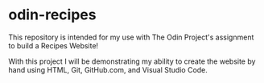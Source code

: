 # odin-recipes

This repository is intended for my use with The Odin Project's assignment to build a Recipes Website!

With this project I will be demonstrating my ability to create the website by hand using HTML, Git, GitHub.com, and Visual Studio Code.